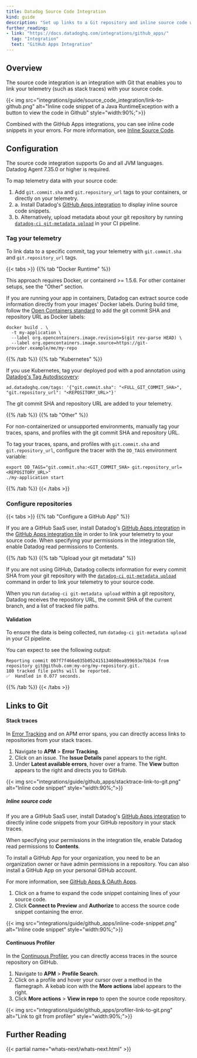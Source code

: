 ```yaml
---
title: Datadog Source Code Integration
kind: guide
description: "Set up links to a Git repository and inline source code with Datadog."
further_reading:
- link: "https://docs.datadoghq.com/integrations/github_apps/"
  tag: "Integration"
  text: "GitHub Apps Integration"
---
```


## Overview

The source code integration is an integration with Git that enables you to link your telemetry (such as stack traces) with your source code.

{{< img src="integrations/guide/source_code_integration/link-to-github.png" alt="Inline code snippet of a Java RuntimeException with a button to view the code in Github" style="width:90%;">}}

Combined with the GitHub Apps integrations, you can see inline code snippets in your errors. For more information, see [Inline Source Code](#inline-source-code).

## Configuration

<div class="alert alert-info">
The source code integration supports Go and all JVM languages.
<br>
Datadog Agent 7.35.0 or higher is required.
</div>

To map telemetry data with your source code:

1. Add `git.commit.sha` and `git.repository_url` tags to your containers, or directly on your telemetry.
2. a. Install Datadog's [GitHub Apps integration][2] to display inline source code snippets.
2. b. Alternatively, upload metadata about your git repository by running [`datadog-ci git-metadata upload`][1] in your CI pipeline.

### Tag your telemetry

To link data to a specific commit, tag your telemetry with `git.commit.sha` and `git.repository_url` tags.

{{< tabs >}}
{{% tab "Docker Runtime" %}}

<div class="alert alert-warning">
This approach requires Docker, or containerd >= 1.5.6. For other container setups, see the "Other" section.
</div>

If you are running your app in containers, Datadog can extract source code information directly from your images' Docker labels. During build time, follow the [Open Containers standard][1] to add the git commit SHA and repository URL as Docker labels:

```
docker build . \
  -t my-application \
  --label org.opencontainers.image.revision=$(git rev-parse HEAD) \
  --label org.opencontainers.image.source=https://git-provider.example/me/my-repo
```

[1]: https://github.com/opencontainers/image-spec/blob/859973e32ccae7b7fc76b40b762c9fff6e912f9e/annotations.md#pre-defined-annotation-keys
{{% /tab %}}
{{% tab "Kubernetes" %}}

If you use Kubernetes, tag your deployed pod with a pod annotation using [Datadog's Tag Autodiscovery][1]:

```
ad.datadoghq.com/tags: '{"git.commit.sha": "<FULL_GIT_COMMIT_SHA>", "git.repository_url": "<REPOSITORY_URL>"}'
```

The git commit SHA and repository URL are added to your telemetry.

[1]: https://docs.datadoghq.com/agent/kubernetes/tag/?tab=containerizedagent#tag-autodiscovery
{{% /tab %}}
{{% tab "Other" %}}

For non-containerized or unsupported environments, manually tag your traces, spans, and profiles with the git commit SHA and repository URL.

To tag your traces, spans, and profiles with `git.commit.sha` and `git.repository_url`, configure the tracer with the `DD_TAGS` environment variable:

```
export DD_TAGS="git.commit.sha:<GIT_COMMIT_SHA> git.repository_url=<REPOSITORY_URL>"
./my-application start
```

{{% /tab %}}
{{< /tabs >}}

### Configure repositories

{{< tabs >}}
{{% tab "Configure a GitHub App" %}}

If you are a GitHub SaaS user, install Datadog's [GitHub Apps integration][1] in the [GitHub Apps integration tile][2] in order to link your telemetry to your source code.
When specifying your permissions in the integration tile, enable Datadog read permissions to Contents.

[1]: https://docs.datadoghq.com/integrations/github_apps/
[2]: https://app.datadoghq.com/account/settings#integrations/github-apps
{{% /tab %}}
{{% tab "Upload your git metadata" %}}

If you are not using GitHub, Datadog collects information for every commit SHA from your git repository with the [`datadog-ci git-metadata upload`][1] command in order to link your telemetry to your source code.

When you run `datadog-ci git-metadata upload` within a git repository, Datadog receives the repository URL, the commit SHA of the current branch, and a list of tracked file paths.

#### Validation

To ensure the data is being collected, run `datadog-ci git-metadata upload` in your CI pipeline.

You can expect to see the following output:

```
Reporting commit 007f7f466e035b052415134600ea899693e7bb34 from repository git@github.com:my-org/my-repository.git.
180 tracked file paths will be reported.
✅  Handled in 0.077 seconds.
```

[1]: https://github.com/DataDog/datadog-ci/tree/master/src/commands/git-metadata
{{% /tab %}}
{{< /tabs >}}

## Links to Git

#### Stack traces

In [Error Tracking][3] and on APM error spans, you can directly access links to repositories from your stack traces.

1. Navigate to **APM** > **Error Tracking**.
2. Click on an issue. The **Issue Details** panel appears to the right.
3. Under **Latest available errors**, hover over a frame. The **View** button appears to the right and directs you to GitHub.

{{< img src="integrations/guide/github_apps/stacktrace-link-to-git.png" alt="Inline code snippet" style="width:90%;">}}

##### Inline source code

If you are a GitHub SaaS user, install Datadog's [GitHub Apps integration][2] to directly inline code snippets from your GitHub repository in your stack traces.

When specifying your permissions in the integration tile, enable Datadog read permissions to **Contents**.

To install a GitHub App for your organization, you need to be an organization owner or have admin permissions in a repository. You can also install a GitHub App on your personal GitHub account.

For more information, see [GitHub Apps & OAuth Apps][4].

1. Click on a frame to expand the code snippet containing lines of your source code.
2. Click **Connect to Preview** and **Authorize** to access the source code snippet containing the error.

{{< img src="integrations/guide/github_apps/inline-code-snippet.png" alt="Inline code snippet" style="width:90%;">}}

#### Continuous Profiler

In the [Continuous Profiler][5], you can directly access traces in the source repository on GitHub.

1. Navigate to **APM** > **Profile Search**.
2. Click on a profile and hover your cursor over a method in the flamegraph. A kebab icon with the **More actions** label appears to the right.
3. Click **More actions** > **View in repo** to open the source code repository.

{{< img src="integrations/guide/github_apps/profiler-link-to-git.png" alt="Link to git from profiler" style="width:90%;">}}

## Further Reading

{{< partial name="whats-next/whats-next.html" >}}

[1]: https://github.com/DataDog/datadog-ci/tree/master/src/commands/git-metadata
[2]: https://app.datadoghq.com/account/settings#integrations/github-apps
[3]: https://app.datadoghq.com/apm/error-tracking
[4]: https://docs.github.com/en/developers/apps/getting-started-with-apps/about-apps
[5]: https://docs.datadoghq.com/tracing/profiler/search_profiles/
